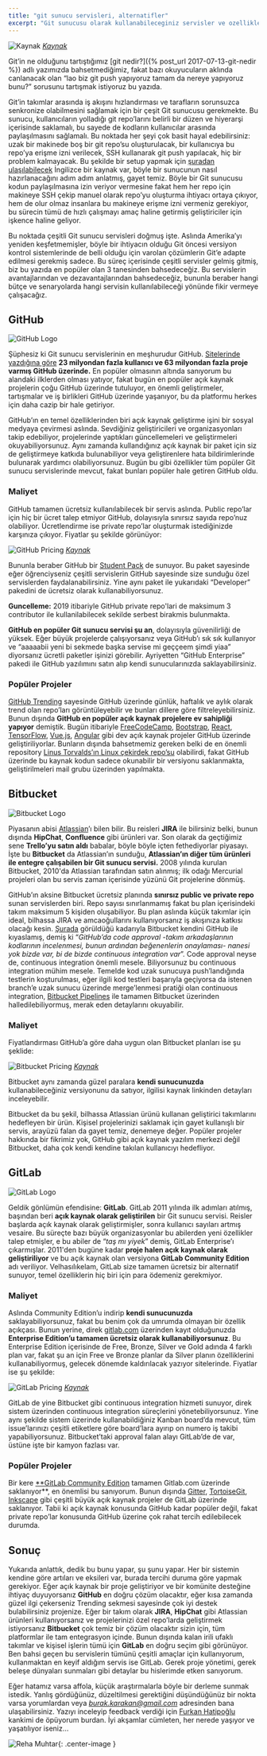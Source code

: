 ```yaml
---
title: "git sunucu servisleri, alternatifler"
excerpt: "Git sunucusu olarak kullanabileceginiz servisler ve ozelliklerinin karsilastirilmasi."
---
```


![[Kaynak](http://www.amarinfotech.com/gitlab-vs-github-vs-bitbucket.html)](/assets/images/git-servisler/github-gitlab-bitbucket.jpeg)
*[Kaynak](http://www.amarinfotech.com/gitlab-vs-github-vs-bitbucket.html)*

Git’in ne olduğunu tartıştığımız [git nedir?]({% post_url 2017-07-13-git-nedir %}) adlı yazımızda bahsetmediğimiz, fakat bazı okuyucuların aklında canlanacak olan “lao biz git push yapıyoruz tamam da nereye yapıyoruz bunu?” sorusunu tartışmak istiyoruz bu yazıda.

Git’in takımlar arasında iş akışını hızlandırması ve tarafların sorunsuzca senkronize olabilmesini sağlamak için bir çeşit Git sunucusu gerekmekte. Bu sunucu, kullanıcıların yolladığı git repo’larını belirli bir düzen ve hiyerarşi içerisinde saklamalı, bu sayede de kodların kullanıcılar arasında paylaşılmasını sağlamalı. Bu noktada her şeyi çok basit hayal edebilirsiniz: uzak bir makinede boş bir git repo’su oluşturulacak, bir kullanıcıya bu repo’ya erişme izni verilecek, SSH kullanarak git push yapılacak, hiç bir problem kalmayacak. Bu şekilde bir setup yapmak için [şuradan ulaşılabilecek](https://www.linux.com/learn/how-run-your-own-git-server) İngilizce bir kaynak var, böyle bir sunucunun nasıl hazırlanacağını adım adım anlatmış, gayet temiz. Böyle bir Git sunucusu kodun paylaşılmasına izin veriyor vermesine fakat hem her repo için makineye SSH çekip manuel olarak repo’yu oluşturma ihtiyacı ortaya çıkıyor, hem de olur olmaz insanlara bu makineye erişme izni vermeniz gerekiyor, bu sürecin tümü de hızlı çalışmayı amaç haline getirmiş geliştiriciler için işkence haline geliyor.

Bu noktada çeşitli Git sunucu servisleri doğmuş işte. Aslında Amerika’yı yeniden keşfetmemişler, böyle bir ihtiyacın olduğu Git öncesi versiyon kontrol sistemlerinde de belli olduğu için varolan çözümlerin Git’e adapte edilmesi gerekmiş sadece. Bu süreç içerisinde çeşitli servisler gelmiş gitmiş, biz bu yazıda en popüler olan 3 tanesinden bahsedeceğiz. Bu servislerin avantajlarından ve dezavantajlarından bahsedeceğiz, bununla beraber hangi bütçe ve senaryolarda hangi servisin kullanılabileceği yönünde fikir vermeye çalışacağız.

## GitHub

![GitHub Logo](/assets/images/git-servisler/github-logo.png)

Şüphesiz ki Git sunucu servislerinin en meşhurudur GitHub. [Sitelerinde yazdığına göre](https://github.com/about) **23 milyondan fazla kullanıcı ve 63 milyondan fazla proje varmış GitHub üzerinde.** En popüler olmasının altında sanıyorum bu alandaki ilklerden olması yatıyor, fakat bugün en popüler açık kaynak projelerin çoğu GitHub üzerinde tutuluyor, en önemli geliştirmeler, tartışmalar ve iş birlikleri GitHub üzerinde yaşanıyor, bu da platformu herkes için daha cazip bir hale getiriyor.

GitHub’ın en temel özelliklerinden biri açık kaynak geliştirme işini bir sosyal medyaya çevirmesi aslında. Sevdiğiniz geliştiricileri ve organizasyonları takip edebiliyor, projelerinde yaptıkları güncellemeleri ve geliştirmeleri okuyabiliyorsunuz. Aynı zamanda kullandığınız açık kaynak bir paket için siz de geliştirmeye katkıda bulunabiliyor veya geliştirenlere hata bildirimlerinde bulunarak yardımcı olabiliyorsunuz. Bugün bu gibi özellikler tüm popüler Git sunucu servislerinde mevcut, fakat bunları popüler hale getiren GitHub oldu.

### Maliyet

GitHub tamamen ücretsiz kullanılabilecek bir servis aslında. Public repo’lar için hiç bir ücret talep etmiyor GitHub, dolayısıyla sınırsız sayıda repo’nuz olabiliyor. Ücretlendirme ise private repo’lar oluşturmak istediğinizde karşınıza çıkıyor. Fiyatlar şu şekilde görünüyor:

![GitHub Pricing](/assets/images/git-servisler/github-pricing.png)
*[Kaynak](https://github.com/pricing)*

Bununla beraber GitHub bir [Student Pack](https://education.github.com/pack) de sunuyor. Bu paket sayesinde eğer öğrenciyseniz çeşitli servislerin GitHub sayesinde size sunduğu özel servislerden faydalanabilirsiniz. Yine aynı paket ile yukarıdaki “Developer” pakedini de ücretsiz olarak kullanabiliyorsunuz.

**Guncelleme:** 2019 itibariyle GitHub private repo'lari de maksimum 3 contributor ile kullanilabilecek sekilde serbest birakmis bulunmakta.

**GitHub en popüler Git sunucu servisi şu an**, dolayısıyla güvenilirliği de yüksek. Eğer büyük projelerde çalışıyorsanız veya GitHub’ı sık sık kullanıyor ve “aaaaabii yeni bi sekmede başka servise mi geççeem şimdi yiaa” diyorsanız ücretli paketler işinizi görebilir. Ayriyetten “GitHub Enterprise” pakedi ile GitHub yazılımını satın alıp kendi sunucularınızda saklayabilirsiniz.

### Popüler Projeler

[GitHub Trending](https://github.com/trending) sayesinde GitHub üzerinde günlük, haftalık ve aylık olarak trend olan repo’ları görüntüleyebilir ve bunları dillere göre filtreleyebilirsiniz. Bunun dışında **GitHub en popüler açık kaynak projelere ev sahipliği yapıyor** demiştik. Bugün itibariyle [FreeCodeCamp](https://github.com/freeCodeCamp/freeCodeCamp), [Bootstrap](https://github.com/twbs/bootstrap), [React](https://github.com/facebook/react), [TensorFlow](https://github.com/tensorflow/tensorflow), [Vue.js](https://github.com/vuejs/vue), [Angular](https://github.com/angular/angular.js) gibi dev açık kaynak projeler GitHub üzerinde geliştiriliyorlar. Bunların dışında bahsetmemiz gereken belki de en önemli repository [Linus Torvalds’ın Linux çekirdek repo’su](https://github.com/torvalds/linux) olabilirdi, fakat GitHub üzerinde bu kaynak kodun sadece okunabilir bir versiyonu saklanmakta, geliştirilmeleri mail grubu üzerinden yapılmakta.

## Bitbucket

![Bitbucket Logo](/assets/images/git-servisler/bitbucket-logo.png)

Piyasanın abisi [Atlassian](https://www.atlassian.com/)’ı bilen bilir. Bu reisleri **JIRA** ile bilirsiniz belki, bunun dışında **HipChat**, **Confluence** gibi ürünleri var. Son olarak da geçtiğimiz sene **Trello’yu satın aldı** babalar, böyle böyle içten fethediyorlar piyasayı. İşte bu **Bitbucket** da Atlassian’ın sunduğu, **Atlassian’ın diğer tüm ürünleri ile entegre çalışabilen bir Git sunucu servisi.** 2008 yılında kurulan Bitbucket, 2010'da Atlassian tarafından satın alınmış; ilk odağı Mercurial projeleri olan bu servis zaman içerisinde yüzünü Git projelerine dönmüş.

GitHub’ın aksine Bitbucket ücretsiz planında **sınırsız public ve private repo** sunan servislerden biri. Repo sayısı sınırlanmamış fakat bu plan içerisindeki takım maksimum 5 kişiden oluşabiliyor. Bu plan aslında küçük takımlar için ideal, bilhassa JIRA ve amcaoğullarını kullanıyorsanız iş akışınıza katkısı olacağı kesin. [Şurada](https://bitbucket.org/product/comparison/bitbucket-vs-github) görüldüğü kadarıyla Bitbucket kendini GitHub ile kıyaslamış, demiş ki “*GitHub’da code approval -takım arkadaşlarının kodlarının incelenmesi, bunun ardından beğenenlerin onaylaması- nanesi yok bizde var, bi de bizde continuous integration var*”. Code approval neyse de, continuous integration önemli mesele. Biliyorsunuz bu continuous integration mühim mesele. Temelde kod uzak sunucuya push’landığında testlerin koşturulması, eğer ilgili kod testleri başarıyla geçiyorsa da istenen branch’e uzak sunucu üzerinde merge’lenmesi pratiği olan continuous integration, [Bitbucket Pipelines](https://bitbucket.org/product/features/pipelines) ile tamamen Bitbucket üzerinden halledilebiliyormuş, merak eden detaylarını okuyabilir.

### Maliyet

Fiyatlandırması GitHub’a göre daha uygun olan Bitbucket planları ise şu şeklide:

![Bitbucket Pricing](/assets/images/git-servisler/bitbucket-pricing.png)
*[Kaynak](https://bitbucket.org/product/pricing?tab=host-in-the-cloud)*

Bitbucket aynı zamanda güzel paralara **kendi sunucunuzda** kullanabileceğiniz versiyonunu da satıyor, ilgilisi kaynak linkinden detayları inceleyebilir.

Bitbucket da bu şekil, bilhassa Atlassian ürünü kullanan geliştirici takımlarını hedefleyen bir ürün. Kişisel projelerinizi saklamak için gayet kullanışlı bir servis, arayüzü falan da gayet temiz, denemeye değer. Popüler projeler hakkında bir fikrimiz yok, GitHub gibi açık kaynak yazılım merkezi değil Bitbucket, daha çok kendi kendine takılan kullanıcıyı hedefliyor.

## GitLab

![GitLab Logo](/assets/images/git-servisler/gitlab-logo)

Geldik gönlümün efendisine: **GitLab**. GitLab 2011 yılında ilk adımları atılmış, başından beri **açık kaynak olarak geliştirilen** bir Git sunucu servisi. Reisler başlarda açık kaynak olarak geliştirmişler, sonra kullanıcı sayıları artmış vesaire. Bu süreçte bazı büyük organizasyonlar bu abilerden yeni özellikler talep etmişler, e bu abiler de “*taş mı yiyek*” demiş, GitLab Enterprise’ı çıkarmışlar. 2011'den bugüne kadar **proje halen açık kaynak olarak geliştiriliyor** ve bu açık kaynak olan versiyona **GitLab Community Edition** adı veriliyor. Velhasılıkelam, GitLab size tamamen ücretsiz bir alternatif sunuyor, temel özelliklerin hiç biri için para ödemeniz gerekmiyor.

### Maliyet

Aslında Community Edition’u indirip **kendi sunucunuzda** saklayabiliyorsunuz, fakat bu benim çok da umrumda olmayan bir özellik açıkçası. Bunun yerine, direk [gitlab.com](https://gitlab.com) üzerinden kayıt olduğunuzda **Enterprise Edition’u tamamen ücretsiz olarak kullanabiliyorsunuz**. Bu Enterprise Edition içerisinde de Free, Bronze, Silver ve Gold adında 4 farklı plan var, fakat şu an için Free ve Bronze planlar da Silver planın özelliklerini kullanabiliyormuş, gelecek dönemde kaldırılacak yazıyor sitelerinde. Fiyatlar ise şu şekilde:

![GitLab Pricing](/assets/images/git-servisler/gitlab-pricing.png)
*[Kaynak](https://about.gitlab.com/gitlab-com/)*

GitLab de yine Bitbucket gibi continuous integration hizmeti sunuyor, direk sistem üzerinden continuous integration süreçlerini yönetebiliyorsunuz. Yine aynı şekilde sistem üzerinde kullanabildiğiniz Kanban board’da mevcut, tüm issue’larınızı çeşitli etiketlere göre board’lara ayırıp on numero iş takibi yapabiliyorsunuz. Bitbucket’taki approval falan alayı GitLab’de de var, üstüne işte bir kamyon fazlası var.

### Popüler Projeler

Bir kere [**GitLab Community Edition](https://gitlab.com/gitlab-org/gitlab-ce) tamamen Gitlab.com üzerinde saklanıyor**, en önemlisi bu sanıyorum. Bunun dışında [Gitter](https://gitlab.com/gitlab-org/gitter/), [TortoiseGit](https://gitlab.com/tortoisegit/tortoisegit/), [Inkscape](https://gitlab.com/inkscape/inkscape-web) gibi çeşitli büyük açık kaynak projeler de GitLab üzerinde saklanıyor. Tabii ki açık kaynak konusunda GitHub kadar popüler değil, fakat private repo’lar konusunda GitHub üzerine çok rahat tercih edilebilecek durumda.

## Sonuç

Yukarıda anlattık, dedik bu bunu yapar, şu şunu yapar. Her bir sistemin kendine göre artıları ve eksileri var, burada tercihi duruma göre yapmak gerekiyor. Eğer açık kaynak bir proje geliştiriyor ve bir komünite desteğine ihtiyaç duyuyorsanız **GitHub** en doğru çözüm olacaktır, eğer kısa zamanda güzel ilgi çekerseniz Trending sekmesi sayesinde çok iyi destek bulabilirsiniz projenize. Eğer bir takım olarak **JIRA**, **HipChat** gibi Atlassian ürünleri kullanıyorsanız ve projelerinizi özel repo’larda geliştirmek istiyorsanız **Bitbucket** çok temiz bir çözüm olacaktır sizin için, tüm platformlar ile tam entegrasyon içinde. Bunun dışında kalan irili ufaklı takımlar ve kişisel işlerin tümü için **GitLab** en doğru seçim gibi görünüyor. Ben bahsi geçen bu servislerin tümünü çeşitli amaçlar için kullanıyorum, kullanmaktan en keyif aldığım servis ise GitLab. Gerek proje yönetimi, gerek beleşe dünyaları sunmaları gibi detaylar bu hislerimde etken sanıyorum.

Eğer hatamız varsa affola, küçük araştırmalarla böyle bir derleme sunmak istedik. Yanlış gördüğünüz, düzeltilmesi gerektiğini düşündüğünüz bir nokta varsa yorumlardan veya *burak.karakan@gmail.com* adresinden bana ulaşabilirsiniz. Yazıyı inceleyip feedback verdiği için [Furkan Hatipoğlu](https://github.com/furkanhatipoglu) kankimi de öpüyorum burdan. İyi akşamlar cümleten, her nerede yaşıyor ve yaşatılıyor iseniz…

![Reha Muhtar](/assets/images/reha.jpeg){: .center-image }

